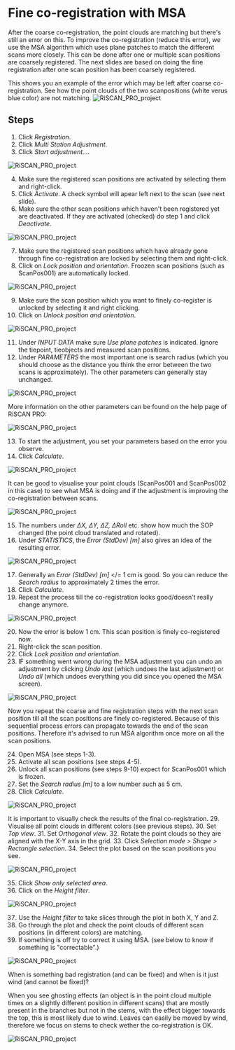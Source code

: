 # Fine co-registration with MSA
After the coarse co-registration, the point clouds are matching but there's still an error on this. To improve the co-registration (reduce this error), we use the MSA algorithm which uses plane patches to match the different scans more closely. 
This can be done after one or multiple scan positions are coarsely registered. The next slides are based on doing the fine registration after one scan position has been coarsely registered.

This shows you an example of the error which may be left after coarse co-registration. See how the point clouds of the two scanpositions (white verus blue color) are not matching.
![RiSCAN_PRO_project](./img/07_fine_co-registration-0.png)

## Steps 
1. Click *Registration*.
2. Click *Multi Station Adjustment*.
3. Click *Start adjustment...*.

![RiSCAN_PRO_project](./img/07_fine_co-registration-1.png)

4. Make sure the registered scan positions are activated by selecting them and right-click.
5. Click *Activate*. A check symbol will apear left next to the scan (see next slide).
6. Make sure the other scan positions which haven't been registered yet are deactivated. If they are activated (checked) do step 1 and click *Deactivate*.

![RiSCAN_PRO_project](./img/07_fine_co-registration-2.png)

7. Make sure the registered scan positions which have already gone through fine co-registration are locked by selecting them and right-click.
8. Click on *Lock position and orientation*. Froozen scan positions (such as ScanPos001) are automatically locked. 

![RiSCAN_PRO_project](./img/07_fine_co-registration-3.png)

9. Make sure the scan position which you want to finely co-register is unlocked by selecting it and right clicking.
10. Click on *Unlock position and orientation*.

![RiSCAN_PRO_project](./img/07_fine_co-registration-4.png)

11. Under *INPUT DATA* make sure *Use plane patches* is indicated. Ignore the tiepoint, tieobjects and measured scan positions.
12. Under *PARAMETERS* the most important one is search radius (which you should choose as the distance you think the error between the two scans is approximately). The other parameters can generally stay unchanged.

![RiSCAN_PRO_project](./img/07_fine_co-registration-5.png)

More information on the other parameters can be found on the help page of RiSCAN PRO:

![RiSCAN_PRO_project](./img/07_fine_co-registration-6.png)

13. To start the adjustment, you set your parameters based on the error you observe.
14. Click *Calculate*. 

![RiSCAN_PRO_project](./img/07_fine_co-registration-7.png)

It can be good to visualise your point clouds (ScanPos001 and ScanPos002 in this case) to see what MSA is doing and if the adjustment is improving the co-registration between scans.

![RiSCAN_PRO_project](./img/07_fine_co-registration-8.png)

15. The numbers under *ΔX, ΔY, ΔZ, ΔRoll* etc. show how much the SOP changed (the point cloud translated and rotated). 
16. Under *STATISTICS*, the *Error (StdDev) [m]* also gives an idea of the resulting error. 

![RiSCAN_PRO_project](./img/07_fine_co-registration-9.png)

17. Generally an *Error (StdDev) [m]* </= 1 cm is good. So you can reduce the *Search radius* to approximately 2 times the error. 
18. Click *Calculate*.
19. Repeat the process till the co-registration looks good/doesn't really change anymore.

![RiSCAN_PRO_project](./img/07_fine_co-registration-10.png)

20. Now the error is below 1 cm. This scan position is finely co-registered now.
21. Right-click the scan position.
22. Click *Lock position and orientation*.
23. IF something went wrong during the MSA adjustment you can undo an adjustment by clicking *Undo last* (which undoes the last adjustment) or *Undo all* (which undoes everything you did since you opened the MSA screen).

![RiSCAN_PRO_project](./img/07_fine_co-registration-11.png)

Now you repeat the coarse and fine registration steps with the next scan position till all the scan positions are finely co-registered.
Because of this sequential process errors can propagate towards the end of the scan positions. Therefore it's advised to run MSA algorithm once more on all the scan positions.

24. Open MSA (see steps 1-3).
25. Activate all scan positions (see steps 4-5). 
26. Unlock all scan positions (see steps 9-10) expect for ScanPos001 which is frozen.
27. Set the *Search radius [m]* to a low number such as 5 cm.
28. Click *Calculate*.

![RiSCAN_PRO_project](./img/07_fine_co-registration-12.png)

It is important to visually check the results of the final co-registration. 
29. Visualise all point clouds in different colors (see previous steps).
30. Set *Top view*.
31. Set *Orthogonal view*.
32. Rotate the point clouds so they are aligned with the X-Y axis in the grid.
33. Click *Selection mode > Shape > Rectangle selection*. 
34. Select the plot based on the scan positions you see.

![RiSCAN_PRO_project](./img/07_fine_co-registration-13.png)

35. Click *Show only selected area*.
36. Click on the *Height filter*.

![RiSCAN_PRO_project](./img/07_fine_co-registration-14.png)

37. Use the *Height filter* to take slices through the plot in both X, Y and Z. 
38. Go through the plot and check the point clouds of different scan positions (in different colors) are matching.
39. If something is off try to correct it using MSA. (see below to know if something is "correctable".)

![RiSCAN_PRO_project](./img/07_fine_co-registration-15.png)

When is something bad registration (and can be fixed) and when is it just wind (and cannot be fixed)?

When you see ghosting effects (an object is in the point cloud multiple times on a slightly different position in different scans) that are mostly present in the branches but not in the stems, with the effect bigger towards the top, this is most likely due to wind. Leaves can easily be moved by wind, therefore we focus on stems to check wether the co-registration is OK. 

![RiSCAN_PRO_project](./img/07_fine_co-registration-16.png)


